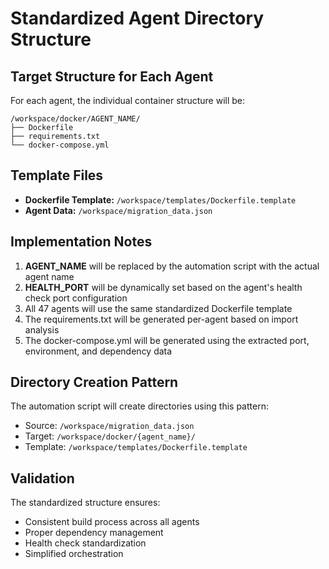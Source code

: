 # Standardized Agent Directory Structure

## Target Structure for Each Agent

For each agent, the individual container structure will be:

```
/workspace/docker/AGENT_NAME/
├── Dockerfile
├── requirements.txt
└── docker-compose.yml
```

## Template Files

- **Dockerfile Template:** `/workspace/templates/Dockerfile.template`
- **Agent Data:** `/workspace/migration_data.json`

## Implementation Notes

1. **AGENT_NAME** will be replaced by the automation script with the actual agent name
2. **HEALTH_PORT** will be dynamically set based on the agent's health check port configuration
3. All 47 agents will use the same standardized Dockerfile template
4. The requirements.txt will be generated per-agent based on import analysis
5. The docker-compose.yml will be generated using the extracted port, environment, and dependency data

## Directory Creation Pattern

The automation script will create directories using this pattern:
- Source: `/workspace/migration_data.json`
- Target: `/workspace/docker/{agent_name}/`
- Template: `/workspace/templates/Dockerfile.template`

## Validation

The standardized structure ensures:
- Consistent build process across all agents
- Proper dependency management
- Health check standardization
- Simplified orchestration